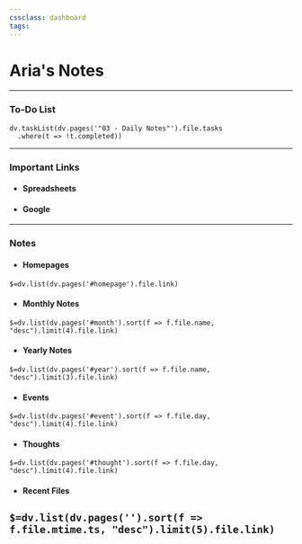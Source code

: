 ```yaml
---
cssclass: dashboard
tags:
---
```

# Aria's Notes
---
### To-Do List
```dataviewjs
dv.taskList(dv.pages('"03 - Daily Notes"').file.tasks 
  .where(t => !t.completed))
```
---
### Important Links
- #### Spreadsheets
- #### Google

---
### Notes
- #### Homepages
`$=dv.list(dv.pages('#homepage').file.link)`
- #### Monthly Notes
`$=dv.list(dv.pages('#month').sort(f => f.file.name, "desc").limit(4).file.link)`
- #### Yearly Notes
`$=dv.list(dv.pages('#year').sort(f => f.file.name, "desc").limit(3).file.link)`
- #### Events
`$=dv.list(dv.pages('#event').sort(f => f.file.day, "desc").limit(4).file.link)`
- #### Thoughts
`$=dv.list(dv.pages('#thought').sort(f => f.file.day, "desc").limit(4).file.link)`
- #### Recent Files
`$=dv.list(dv.pages('').sort(f => f.file.mtime.ts, "desc").limit(5).file.link)`
---
